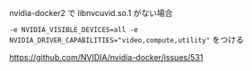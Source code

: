 nvidia-docker2 で libnvcuvid.so.1 がない場合

`-e NVIDIA_VISIBLE_DEVICES=all -e NVIDIA_DRIVER_CAPABILITIES="video,compute,utility"` をつける

https://github.com/NVIDIA/nvidia-docker/issues/531
